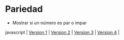 # Pariedad

* Mostrar si un número es par o impar


javascript
|
[Version 1](https://github.com/USantaTecla-mathematics/javascript/blob/master/funciones/Pariedad.%20Version1/Pariedad.%20Version1.js)
|
[Version 2](https://github.com/USantaTecla-mathematics/javascript/blob/master/funciones/Pariedad.%20Version2/Pariedad.%20Version2.js)
|
[Version 3](https://github.com/USantaTecla-mathematics/javascript/blob/master/funciones/Pariedad.%20Version3/Pariedad.%20Version3.js)
|
[Version 4](https://github.com/USantaTecla-mathematics/javascript/blob/master/funciones/Pariedad.%20Version4/Pariedad.%20Version4.js)
|

